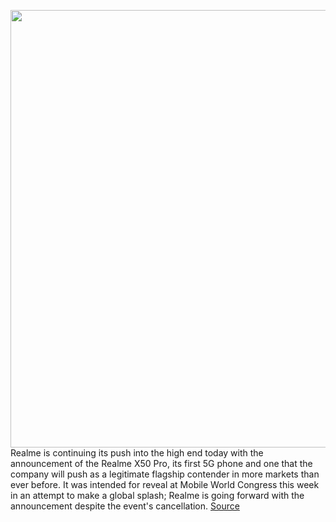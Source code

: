 <img src='https://cdn.vox-cdn.com/thumbor/D7-RUOoOVWjoTMR1d4NEv-pE6sA=/0x0:2040x1358/1200x800/filters:focal(857x516:1183x842)/cdn.vox-cdn.com/uploads/chorus_image/image/66361741/DXO_0026.0.jpg' width='700px' /><br/>
Realme is continuing its push into the high end today with the announcement of the Realme X50 Pro, its first 5G phone and one that the company will push as a legitimate flagship contender in more markets than ever before. It was intended for reveal at Mobile World Congress this week in an attempt to make a global splash; Realme is going forward with the announcement despite the event's cancellation.
<a href='https://www.theverge.com/2020/2/24/21150238/realme-x50-pro-specs-price-release-announcement'> Source <a/>